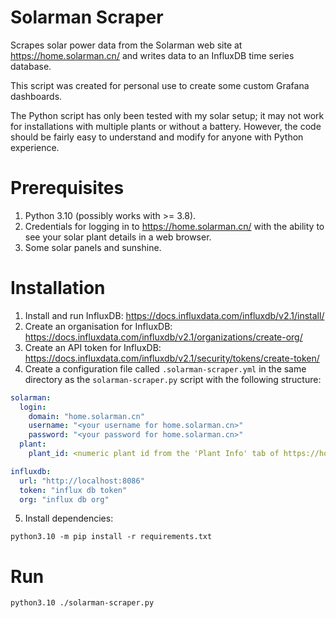 # Solarman Scraper

Scrapes solar power data from the Solarman web site at https://home.solarman.cn/
and writes data to an InfluxDB time series database.

This script was created for personal use to create some custom Grafana dashboards.

The Python script has only been tested with my solar setup; it may not work for installations with multiple plants
or without a battery. However, the code should be fairly easy to understand
and modify for anyone with Python experience.

# Prerequisites

1. Python 3.10 (possibly works with >= 3.8).
2. Credentials for logging in to https://home.solarman.cn/ with
the ability to see your solar plant details in a web browser.
3. Some solar panels and sunshine.

# Installation

1. Install and run InfluxDB: https://docs.influxdata.com/influxdb/v2.1/install/
2. Create an organisation for InfluxDB: https://docs.influxdata.com/influxdb/v2.1/organizations/create-org/
3. Create an API token for InfluxDB: https://docs.influxdata.com/influxdb/v2.1/security/tokens/create-token/
4. Create a configuration file called `.solarman-scraper.yml` in the same directory as the `solarman-scraper.py` script 
   with the following structure:

```yaml
solarman:
  login:
    domain: "home.solarman.cn"
    username: "<your username for home.solarman.cn>"
    password: "<your password for home.solarman.cn>"
  plant:
    plant_id: <numeric plant id from the 'Plant Info' tab of https://home.solarman.cn/main.html>

influxdb:
  url: "http://localhost:8086"
  token: "influx db token"
  org: "influx db org"
```

5. Install dependencies:

```
python3.10 -m pip install -r requirements.txt
```

# Run
```
python3.10 ./solarman-scraper.py
```
